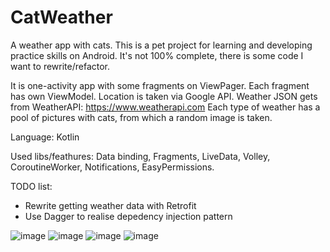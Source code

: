# CatWeather

A weather app with cats.
This is a pet project for learning and developing practice skills on Android. It's not 100% complete, there is some code I want to rewrite/refactor.

It is one-activity app with some fragments on ViewPager. Each fragment has own ViewModel.
Location is taken via Google API.
Weather JSON gets from WeatherAPI: https://www.weatherapi.com
Each type of weather has a pool of pictures with cats, from which a random image is taken.

Language: Kotlin

Used libs/feathures:
Data binding, Fragments, LiveData, Volley, CoroutineWorker, Notifications, EasyPermissions.

TODO list:
- Rewrite getting weather data with Retrofit
- Use Dagger to realise depedency injection pattern

![image](https://user-images.githubusercontent.com/14821756/167438166-dfc9c550-05b8-41f4-8d12-46828ce8c20c.png)
![image](https://user-images.githubusercontent.com/14821756/167438213-08a56056-67ae-452b-99fe-8cf3a8d85097.png)
![image](https://user-images.githubusercontent.com/14821756/167438255-862ca309-e2b9-469e-85e4-99c945aa238b.png)
![image](https://user-images.githubusercontent.com/14821756/167438314-84d39fa9-04e1-4cf7-9322-b35dff8a44f8.png)

